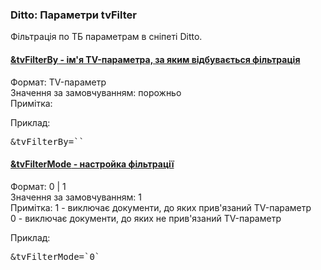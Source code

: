 
<meta http-equiv="Content-Type" content="text/html; charset=utf-8">
<h3>Ditto: Параметри tvFilter </h3> 
Фільтрація по ТБ параметрам в сніпеті Ditto.	
<br>
<div class="panel-group accordion">
<div class="panel panel-default">
<div class="panel-heading">
<h4 class="panel-title"><a id="1161"></a><a class="accordion-toggle collapsed" data-toggle="collapse" data-parent="#accordion" href="#collapse1161"><span class="text-bold">&tvFilterBy</span> - ім'я TV-параметра, за яким відбувається фільтрація</a></h4>
</div>
<div id="collapse1161" class="panel-collapse collapse">
<div class="panel-body">
<span class="text-bold">Формат:</span> TV-параметр<br>
<span class="text-bold">Значення за замовчуванням:</span> порожньо<br>
<span class="text-bold">Примітка:</span> <br>
<p><span class="text-bold">Приклад:</span></p>
<pre class="brush: html;">&tvFilterBy=``</pre>
</div>
</div>
</div>

<div class="panel panel-default">
<div class="panel-heading">
<h4 class="panel-title"><a id="1162"></a><a class="accordion-toggle collapsed" data-toggle="collapse" data-parent="#accordion" href="#collapse1162"><span class="text-bold">&tvFilterMode</span> - настройка фільтрації</a></h4>
</div>
<div id="collapse1162" class="panel-collapse collapse">
<div class="panel-body">
<span class="text-bold">Формат:</span> 0 | 1<br>
<span class="text-bold">Значення за замовчуванням:</span> 1<br>
<span class="text-bold">Примітка:</span> 1 - виключає документи, до яких прив'язаний TV-параметр<br>
0 - виключає документи, до яких не прив'язаний TV-параметр<br>
<p><span class="text-bold">Приклад:</span></p>
<pre class="brush: html;">&tvFilterMode=`0`</pre>
</div>
</div>
</div>
</div>
